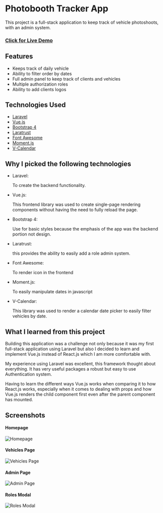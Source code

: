# Photobooth Tracker App

This project is a full-stack application to keep track of vehicle photoshoots, with an admin system.

### [Click for Live Demo](https://photo.rodrigocoto.com/)

## Features

-   Keeps track of daily vehicle
-   Ability to filter order by dates
-   Full admin panel to keep track of clients and vehicles
-   Multiple authorization roles
-   Ability to add clients logos

## Technologies Used

-   [Laravel](https://laravel.com/)
-   [Vue.js](https://vuejs.org/)
-   [Bootstrap 4](https://getbootstrap.com/)
-   [Laratrust](https://laratrust.santigarcor.me/)
-   [Font Awesome](https://fontawesome.com/)
-   [Moment.js](https://momentjs.com/)
-   [V-Calendar](https://vcalendar.io/)

## Why I picked the following technologies

-   Laravel:

    To create the backend functionality.

-   Vue.js:

    This frontend library was used to create single-page rendering components without having the need to fully reload the page.

-   Bootstrap 4:

    Use for basic styles because the emphasis of the app was the backend portion not design.

-   Laratrust:

    this provides the ability to easily add a role admin system.

-   Font Awesome:

    To render icon in the frontend

-   Moment.js:

    To easily manipulate dates in javascript

-   V-Calendar:

    This library was used to render a calendar date picker to easily filter vehicles by date.

## What I learned from this project

Building this application was a challenge not only because it was my first full-stack application using Laravel but also I decided to learn and implement Vue.js instead of React.js which I am more comfortable with.

My experience using Laravel was excellent, this framework thought about everything. It has very useful packages a robust but easy to use Authentication system.

Having to learn the different ways Vue.js works when comparing it to how React.js works, especially when it comes to dealing with props and how Vue.js renders the child component first even after the parent component has mounted.

## Screenshots

#### Homepage

![Homepage](https://i.imgur.com/9FFeRx4.png "Google Lighthouse Score")

#### Vehicles Page

![Vehicles Page](https://i.imgur.com/yOWdl9G.png "Google Lighthouse Score")

#### Admin Page

![Admin Page](https://i.imgur.com/Gzu7MSI.png "Google Lighthouse Score")

#### Roles Modal

![Roles Modal](https://i.imgur.com/xEdoXI8.png "Google Lighthouse Score")
